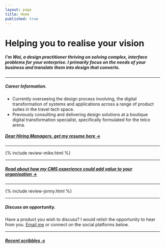 ```yaml
---
layout: page
title: Home
published: true
---
```


# Helping you to realise your vision


##### I'm Wai, a design practitioner thriving on solving complex, interface problems for your enterprise. I primarily focus on the needs of your business and translate them into design that converts.

---

##### Career Information.

- Currently overseeing the design process involving, the digital transformation of systems and applications across a range of product suites in the travel tech space.
- Previously consulting and delivering design solutions at a boutique digital transformation specialist, specifically formulated for the telco arena.

##### [Dear Hiring Managers, get my resume here &rarr;](/docs/WaiLaw-SeniorDesigner-ProductUXUI-CV.pdf/)

---

{% include review-mike.html %}

---

##### [Read about how my CMS experience could add value to your organisation &rarr;](/wailaw-umbraco-certified-expert/)

---

{% include review-jonny.html %}

---

##### Discuss an opportunity.

Have a product you wish to discuss? I would relish the opportunity to hear from you. [Email me](mailto:hello@wailaw.me) or connect on the social platforms below.

---

##### [Recent scribbles &rarr;](/notes/)
